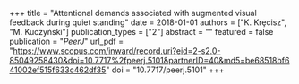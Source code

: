 +++
title = "Attentional demands associated with augmented visual feedback during quiet standing"
date = 2018-01-01
authors = ["K. Krȩcisz", "M. Kuczyński"]
publication_types = ["2"]
abstract = ""
featured = false
publication = "*PeerJ*"
url_pdf = "https://www.scopus.com/inward/record.uri?eid=2-s2.0-85049258430&doi=10.7717%2fpeerj.5101&partnerID=40&md5=be68518bf641002ef515f633c462df35"
doi = "10.7717/peerj.5101"
+++

